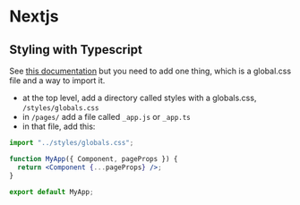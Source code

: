 # Nextjs

## Styling with Typescript
See [this documentation](https://tailwindcss.com/docs/guides/nextjs) but you need to add one thing, which is a global.css file and a way to import it. 

- at the top level, add a directory called styles with a globals.css, `/styles/globals.css`
- in `/pages/` add a file called `_app.js` or `_app.ts`
- in that file, add this:

```jsx
import "../styles/globals.css";

function MyApp({ Component, pageProps }) {
  return <Component {...pageProps} />;
}

export default MyApp;
```
